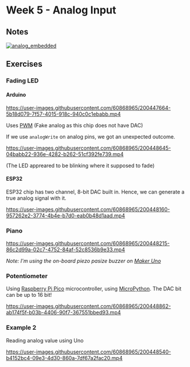 # Week 5 - Analog Input

## Notes

[![analog_embedded](https://user-images.githubusercontent.com/60868965/201250675-c3a9a927-97e8-4e92-a0b4-788906fb8214.png)](https://excalidraw.com/?#json=I2tZeD7kwnyZZRillXt4K,RiZxuo7eHJYgWIH0ND4Muw)

## Exercises

### Fading LED

#### Arduino

https://user-images.githubusercontent.com/60868965/200447664-5b18d079-7f57-4015-918c-940c0c1ebabb.mp4

Uses [PWM](https://www.analogictips.com/pulse-width-modulation-pwm/) (Fake analog as this chip does not have DAC)

If we use `analogWrite` on analog pins, we got an unexpected outcome.

https://user-images.githubusercontent.com/60868965/200448645-04babb22-936e-4282-b262-51cf392fe739.mp4

(The LED appreared to be blinking where it supposed to fade)

#### ESP32

ESP32 chip has two channel, 8-bit DAC built in. Hence, we can generate a true analog signal with it.

https://user-images.githubusercontent.com/60868965/200448160-957262e2-3774-4b4e-b7d0-eab0b48d1aad.mp4

### Piano

https://user-images.githubusercontent.com/60868965/200448215-86c2d99a-02c7-4752-84af-52c8536b9e33.mp4

*Note: I'm using the on-board piezo pasize buzzer on [Maker Uno](https://my.cytron.io/p-maker-uno-simplifying-arduino-for-education?ref=99Y7TxrNIn6Jo)*

### Potentiometer

Using [Raspberry Pi Pico](https://my.cytron.io/p-raspberry-pi-pico-board?ref=99Y7TxrNIn6Jo) microcontroller, using [MicroPython](https://micropython.org/). The DAC bit can be up to 16 bit!



https://user-images.githubusercontent.com/60868965/200448862-ab174f5f-b03b-4406-90f7-367551bbed93.mp4



### Example 2

Reading analog value using Uno



https://user-images.githubusercontent.com/60868965/200448540-b4152bc4-09e3-4d30-860a-7df67a2fac20.mp4


